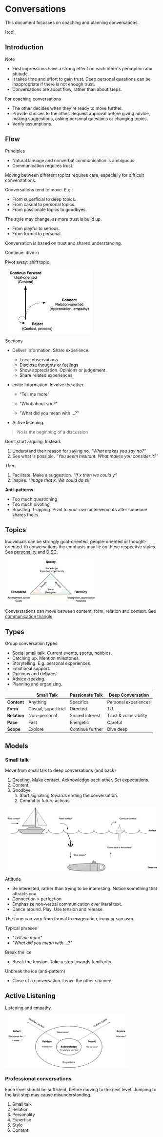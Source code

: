 # Conversations

This document focusses on coaching and planning conversations.

[toc]

## Introduction

Note

- First impressions have a strong effect on each other's perception and attitude.
- It takes time and effort to gain trust. Deep personal questions can be inappropriate if there is not enough trust.
- Conversations are about flow, rather than about steps.

For coaching conversations

- The other decides when they're ready to move further.
- Provide choices to the other. Request approval before giving advice, making suggestions, asking personal questions or changing topics.
- Verify assumptions.



## Flow

Principles

- Natural lanuage and nonverbal communication is ambiguous. 
- Communication requires trust.

Moving between different topics requires care, especially for difficult converstations.



Conversations tend to move. E.g.:

- From superficial to deep topics.
- From casual to personal topics.
- From passionate topics to goodbyes.

The style may change, as more trust is build up.

- From playful to serious.
- From formal to personal.



Conversation is based on trust and shared understanding.



Continue: dive in

Pivot away: shift topic

<img src="../img/junction-communication.png" alt="junction-communication" style="height:15em;" />



Sections

- Deliver information. Share experience.

  - Local observations.
  - Disclose thoughts or feelings
  - Show appreciation. Opinions or judgement.
  - Share related experiences.

- Invite information. Involve the other.

  - "Tell me more"

  - "What about you?"

  - "What did you mean with ...?"

- Active listening.



> No is the beginning of a discussion

Don’t start arguing. Instead:

1. Understand their reason for saying no. *"What makes you say no?"*
2. See what is possible. *“You seem hesitant. What makes you consider it?”*

Then

1. Facilitate. Make a suggestion. *“If x then we could y”*
2. Inspire. *“Image that x. We could do z!!”*





**Anti-patterns**

- Too much questioning
- Too much pivoting
- Boasting. 1-upping. Pivot to your own achievements after someone shares theirs.



## Topics

Individuals can be strongly goal-oriented, people-oriented or thought-oriented. In conversations the emphasis may lie on these respective styles. See [personality](../psychology/personality.md) and [DISC](https://en.wikipedia.org/wiki/DISC_assessment).

<img src="../img/results-thoughts-people.png" alt="results-thoughts-people" style="width:60%;" />

Converstations can move between content, form, relation and context. See [communication triangle](communication-triangle.md).



## Types

Group conversation types.

- Social small talk. Current events, sports, hobbies.
- Catching up. Mention milestones.
- Storytelling. E.g. personal experiences.
- Emotional support.
- Opinions and debates.
- Advice-seeking.
- Planning and organizing.



|              | Small Talk          | Passionate Talk  | Deep Conversation     |
| ------------ | ------------------- | ---------------- | --------------------- |
| **Content**  | Anything            | Specifics        | Personal experiences  |
| **Form**     | Casual, superficial | Directed         | 1:1                   |
| **Relation** | Non-personal        | Shared interest  | Trust & vulnerability |
| **Pace**     | Fast                | Energetic        | Careful               |
| **Scope**    | Explore             | Continue further | Dive deep             |



## Models

### Small talk

Move from small talk to deep conversations (and back)

1. Greeting. Make contact. Acknowledge each other. Set expectations.
2. Content.
3. Goodbye. 
   1. Start signalling towards ending the conversation.
   2. Commit to future actions.


![conversation-deep-dive](../img/conversation-deep-dive.png)

Attitude

- Be interested, rather than trying to be interesting. Notice something that attracts you.
- Connection > perfection
- Emphasize non-verbal communication over literal text.
- Dance around. Play. Use tension and release.

The form can vary from formal to exageration, irony or sarcasm.



Typical phrases

- *"Tell me more"*
- *"What did you mean with ...?"*



Break the ice

- Break the tension. Take a step towards familiarity.

Unbreak the ice (anti-pattern)

- Close of a conversation. Leave the other stunned.



## Active Listening

Listening and empathy.

<img src="../img/active-listening.png" alt="active-listening" style="width:80%;" />



### Professional conversations

Each level should be sufficient, before moving to the next level. Jumping to the last step may cause misunderstanding.

1. Small talk
2. Relation
3. Personality
4. Expertise
5. Style
6. Content



